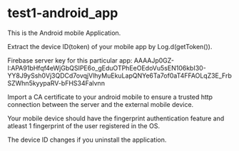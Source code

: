 # test1-android_app
This is the Android mobile Application.  

Extract the device ID(token) of your mobile app by Log.d(getToken()).

Firebase server key for this particular app: AAAAJp0GZ-I:APA91bHfqf4eWjGbQSIPE6o_gEduOTPhEeOEdoVu5sEN106kbI30-YY8J9ySsh0Vj3QDCd7ovqjVlhyMuEkuLapQNYe6Ta7of0aT4FFAOLqZ3E_FrbSZWhn5kyypaRV-bFHS34Falvnn

Import a CA certificate to your android mobile to ensure a trusted http connection between the server and the external mobile device.

Your mobile device should have the fingerprint authentication feature and atleast 1 fingerprint of the user registered in the OS.

The device ID changes if you uninstall the application.
